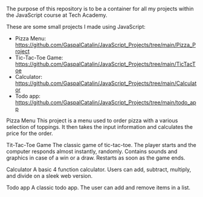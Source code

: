 The purpose of this repository is to be a container for all my projects within the JavaScript course at Tech Academy.

These are some small projects I made using JavaScript:

  - Pizza Menu: https://github.com/GaspalCatalin/JavaScript_Projects/tree/main/Pizza_Project
  - Tic-Tac-Toe Game: https://github.com/GaspalCatalin/JavaScript_Projects/tree/main/TicTacToe
  - Calculator: https://github.com/GaspalCatalin/JavaScript_Projects/tree/main/Calculator
  - Todo app: https://github.com/GaspalCatalin/JavaScript_Projects/tree/main/todo_app

Pizza Menu
This project is a menu used to order pizza with a various selection of toppings. 
It then takes the input information and calculates the price for the order.

Tit-Tac-Toe Game
The classic game of tic-tac-toe. The player starts and the computer responds almost instantly, randomly. 
Contains sounds and graphics in case of a win or a draw. Restarts as soon as the game ends.

Calculator
A basic 4 function calculator. Users can add, subtract, multiply, and divide on a sleek web version.

Todo app
A classic todo app. The user can add and remove items in a list.
